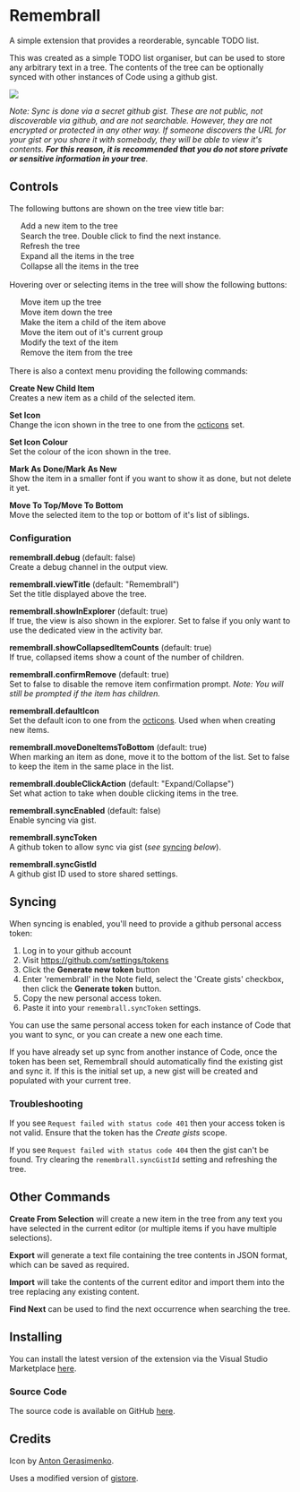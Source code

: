 # Remembrall

A simple extension that provides a reorderable, syncable TODO list.

This was created as a simple TODO list organiser, but can be used to store any arbitrary text in a tree. The contents of the tree can be optionally synced with other instances of Code using a github gist.

<img src="https://raw.githubusercontent.com/Gruntfuggly/remembrall/master/resources/screenshot.png">

*Note: Sync is done via a secret github gist. These are not public, not discoverable via github, and are not searchable. However, they are not encrypted or protected in any other way. If someone discovers the URL for your gist or you share it with somebody, they will be able to view it's contents. **For this reason, it is recommended that you do not store private or sensitive information in your tree**.*


## Controls

The following buttons are shown on the tree view title bar:

<img src="https://raw.githubusercontent.com/Gruntfuggly/remembrall/master/resources/icons/light/add.png" height="16px" align="center"> Add a new item to the tree<br/>
<img src="https://raw.githubusercontent.com/Gruntfuggly/remembrall/master/resources/icons/light/search.png" height="16px" align="center"> Search the tree. Double click to find the next instance.<br/>
<img src="https://raw.githubusercontent.com/Gruntfuggly/remembrall/master/resources/icons/light/refresh.png" height="16px" align="center"> Refresh the tree<br/>
<img src="https://raw.githubusercontent.com/Gruntfuggly/remembrall/master/resources/icons/light/expand.png" height="16px" align="center"> Expand all the items in the tree<br/>
<img src="https://raw.githubusercontent.com/Gruntfuggly/remembrall/master/resources/icons/light/collapse.png" height="16px" align="center"> Collapse all the items in the tree<br/>

Hovering over or selecting items in the tree will show the following buttons:

<img src="https://raw.githubusercontent.com/Gruntfuggly/remembrall/master/resources/icons/light/arrow-up.png" height="16px" align="center"> Move item up the tree<br/>
<img src="https://raw.githubusercontent.com/Gruntfuggly/remembrall/master/resources/icons/light/arrow-down.png" height="16px" align="center"> Move item down the tree<br/>
<img src="https://raw.githubusercontent.com/Gruntfuggly/remembrall/master/resources/icons/light/make-child.png" height="16px" align="center"> Make the item a child of the item above<br/>
<img src="https://raw.githubusercontent.com/Gruntfuggly/remembrall/master/resources/icons/light/unparent.png" height="16px" align="center"> Move the item out of it's current group<br/>
<img src="https://raw.githubusercontent.com/Gruntfuggly/remembrall/master/resources/icons/light/edit.png" height="16px" align="center"> Modify the text of the item<br/>
<img src="https://raw.githubusercontent.com/Gruntfuggly/remembrall/master/resources/icons/light/trash.png" height="16px" align="center"> Remove the item from the tree<br/>

There is also a context menu providing the following commands:

**Create New Child Item**<br/>
Creates a new item as a child of the selected item.

**Set Icon**<br/>
Change the icon shown in the tree to one from the [octicons](https://octicons.github.com/) set.

**Set Icon Colour**<br/>
Set the colour of the icon shown in the tree.

**Mark As Done/Mark As New**<br/>
Show the item in a smaller font if you want to show it as done, but not delete it yet.

**Move To Top/Move To Bottom**<br/>
Move the selected item to the top or bottom of it's list of siblings.


### Configuration

**remembrall.debug** (default: false)<br/>
Create a debug channel in the output view.

**remembrall.viewTitle** (default: "Remembrall")<br/>
Set the title displayed above the tree.

**remembrall.showInExplorer** (default: true)<br/>
If true, the view is also shown in the explorer. Set to false if you only want to use the dedicated view in the activity bar.

**remembrall.showCollapsedItemCounts** (default: true)<br/>
If true, collapsed items show a count of the number of children.

**remembrall.confirmRemove** (default: true)<br/>
Set to false to disable the remove item confirmation prompt. *Note: You will still be prompted if the item has children.*

**remembrall.defaultIcon**<br/>
Set the default icon to one from the [octicons](https://octicons.github.com/). Used when when creating new items.

**remembrall.moveDoneItemsToBottom** (default: true)<br/>
When marking an item as done, move it to the bottom of the list. Set to false to keep the item in the same place in the list.

**remembrall.doubleClickAction** (default: "Expand/Collapse")<br/>
Set what action to take when double clicking items in the tree.

**remembrall.syncEnabled** (default: false)<br/>
Enable syncing via gist.

**remembrall.syncToken**<br/>
A github token to allow sync via gist (*see* [syncing](#syncing) *below*).

**remembrall.syncGistId**<br/>
A github gist ID used to store shared settings.


## Syncing

When syncing is enabled, you'll need to provide a github personal access token:

1. Log in to your github account
2. Visit https://github.com/settings/tokens
3. Click the **Generate new token** button
4. Enter 'remembrall' in the Note field, select the 'Create gists' checkbox, then click the **Generate token** button.
5. Copy the new personal access token.
6. Paste it into your `remembrall.syncToken` settings.

You can use the same personal access token for each instance of Code that you want to sync, or you can create a new one each time.

If you have already set up sync from another instance of Code, once the token has been set, Remembrall should automatically find the existing gist and sync it. If this is the initial set up, a new gist will be created and populated with your current tree.


### Troubleshooting

If you see `Request failed with status code 401` then your access token is not valid. Ensure that the token has the *Create gists* scope.

If you see `Request failed with status code 404` then the gist can't be found. Try clearing the `remembrall.syncGistId` setting and refreshing the tree.


## Other Commands

**Create From Selection** will create a new item in the tree from any text you have selected in the current editor (or multiple items if you have multiple selections).

**Export** will generate a text file containing the tree contents in JSON format, which can be saved as required.

**Import** will take the contents of the current editor and import them into the tree replacing any existing content.

**Find Next** can be used to find the next occurrence when searching the tree.

## Installing

You can install the latest version of the extension via the Visual Studio Marketplace [here](https://marketplace.visualstudio.com/items?itemName=Gruntfuggly.remembrall).

### Source Code

The source code is available on GitHub [here](https://github.com/Gruntfuggly/remembrall).


## Credits

Icon by [Anton Gerasimenko](http://www.iconarchive.com/artist/anton-gerasimenko.html).

Uses a modified version of [gistore](https://github.com/cwj0417/gistore).
